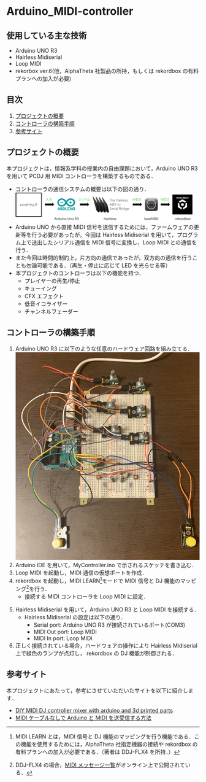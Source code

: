 # Arduino_MIDI-controller

## 使用している主な技術

- Arduino UNO R3
- Hairless Midiserial
- Loop MIDI
- rekorbox ver.6(他，AlphaTheta 社製品の所持，もしくは rekordbox の有料プランへの加入が必要)

## 目次

1. [プロジェクトの概要](#プロジェクトの概要)
2. [コントローラの構築手順](#コントローラの構築手順)
3. [参考サイト](#参考サイト)

## プロジェクトの概要

本プロジェクトは，情報系学科の授業内の自由課題において，Arduino UNO R3 を用いて PCDJ 用 MIDI コントローラを構築するものである．

- コントローラの通信システムの概要は以下の図の通り．
  ![alt text](system.png)
- Arduino UNO から直接 MIDI 信号を送信するためには，ファームウェアの更新等を行う必要があったが，今回は Hairless Midiserial を用いて，プログラム上で送出したシリアル通信を MIDI 信号に変換し，Loop MIDI との通信を行う．
- また今回は時間的制約上，片方向の通信であったが，双方向の通信を行うことも勿論可能である．（再生・停止に応じて LED を光らせる等）
- 本プロジェクトのコントローラは以下の機能を持つ．
  - プレイヤーの再生/停止
  - キューイング
  - CFX エフェクト
  - 低音イコライザー
  - チャンネルフェーダー

## コントローラの構築手順

1. Arduino UNO R3 に以下のような任意のハードウェア回路を組み立てる．
   ![alt text](circuit.jpg)
2. Arduino IDE を用いて，MyController.ino で示されるスケッチを書き込む．
3. Loop MIDI を起動し，MIDI 通信の仮想ポートを作成．
4. rekordbox を起動し，MIDI LEARN[^1]モードで MIDI 信号と DJ 機能のマッピング[^2]を行う．
   - 接続する MIDI コントローラを Loop MIDI に設定．

[^1]: MIDI LEARN とは，MIDI 信号と DJ 機能のマッピングを行う機能である．この機能を使用するためには，AlphaTheta 社指定機器の接続や rekordbox の有料プランへの加入が必要である．（著者は DDJ-FLX4 を所持．）
[^2]: DDJ-FLX4 の場合，[MIDI メッセージ一覧](https://www.pioneerdj.com/-/media/pioneerdj/software-info/controller/ddj-flx4/ddj-flx4_midi_message_list_j1.pdf)がオンライン上で公開されている．

5. Hairless Midiserial を用いて，Arduino UNO R3 と Loop MIDI を接続する．
   - Hairless Midiserial の設定は以下の通り．
     - Serial port: Arduino UNO R3 が接続されているポート(COM3)
     - MIDI Out port: Loop MIDI
     - MIDI In port: Loop MIDI
6. 正しく接続されている場合，ハードウェアの操作により Hairless Midiserial 上で緑色のランプが点灯し， rekordbox の DJ 機能が制御される．

## 参考サイト

本プロジェクトにあたって，参考にさせていただいたサイトを以下に紹介します．

- [DIY MIDI DJ controller mixer with arduino and 3d printed parts](https://www.youtube.com/watch?v=Z1Fl6ekkipE)
- [MIDI ケーブルなしで Arduino と MIDI を送受信する方法](http://spinelify.blog.fc2.com/blog-entry-83.html)
